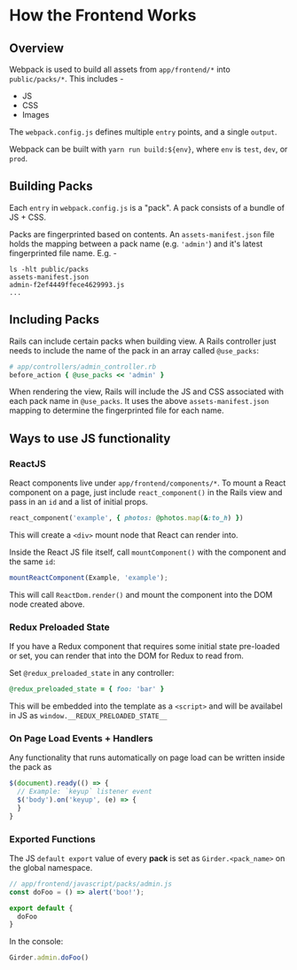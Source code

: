 # How the Frontend Works

## Overview

Webpack is used to build all assets from `app/frontend/*` into `public/packs/*`.
This includes -

  * JS
  * CSS
  * Images

The `webpack.config.js` defines multiple `entry` points, and a single `output`.

Webpack can be built with `yarn run build:${env}`, where `env` is `test`, `dev`,
or `prod`.

## Building Packs

Each `entry` in `webpack.config.js` is a "pack". A pack consists of a bundle of
JS + CSS.

Packs are fingerprinted based on contents. An `assets-manifest.json` file holds
the mapping between a pack name (e.g. `'admin'`) and it's latest fingerprinted
file name. E.g. -

```shell
ls -hlt public/packs
assets-manifest.json
admin-f2ef4449ffece4629993.js
...
```

## Including Packs

Rails can include certain packs when building view. A Rails controller just needs
to include the name of the pack in an array called `@use_packs`:

```ruby
# app/controllers/admin_controller.rb
before_action { @use_packs << 'admin' }
```

When rendering the view, Rails will include the JS and CSS associated with each
pack name in `@use_packs`. It uses the above `assets-manifest.json` mapping to
determine the fingerprinted file for each name.

## Ways to use JS functionality

### ReactJS

React components live under `app/frontend/components/*`. To mount a React
component on a page, just include `react_component()` in the Rails view and
pass in an `id` and a list of initial props.

```ruby
react_component('example', { photos: @photos.map(&:to_h) })
```

This will create a `<div>` mount node that React can render into.

Inside the React JS file itself, call `mountComponent()` with the component and
the same `id`:

```js
mountReactComponent(Example, 'example');
```

This will call `ReactDom.render()` and mount the component into the DOM node
created above.

### Redux Preloaded State

If you have a Redux component that requires some initial state pre-loaded or
set, you can render that into the DOM for Redux to read from.

Set `@redux_preloaded_state` in any controller:

```ruby
@redux_preloaded_state = { foo: 'bar' }
```

This will be embedded into the template as a `<script>` and will be availabel in
JS as `window.__REDUX_PRELOADED_STATE__`

### On Page Load Events + Handlers

Any functionality that runs automatically on page load can be written inside the
pack as

```js
$(document).ready(() => {
  // Example: `keyup` listener event
  $('body').on('keyup', (e) => {
  }
}
```

### Exported Functions

The JS `default export` value of every **pack** is set as `Girder.<pack_name>`  on
the global namespace.

```js
// app/frontend/javascript/packs/admin.js
const doFoo = () => alert('boo!');

export default {
  doFoo
}
```

In the console:

```js
Girder.admin.doFoo()
```
